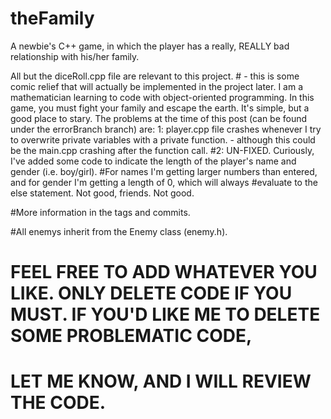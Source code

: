 # theFamily
A newbie's C++ game, in which the player has a really, REALLY bad relationship with his/her family.

All but the diceRoll.cpp file are relevant to this project.
      # - this is some comic relief that will actually be implemented in the project later.
I am a mathematician learning to code with object-oriented programming.
In this game, you must fight your family and escape the earth. It's simple, but a good place to stary.
The problems at the time of this post (can be found under the errorBranch branch) are:
  1: player.cpp file crashes whenever I try to overwrite private variables with a private function.
      - although this could be the main.cpp crashing after the function call.
#2: UN-FIXED. Curiously, I've added some code to indicate the length of the player's name and gender (i.e. boy/girl).
#For names I'm getting larger numbers than entered, and for gender I'm getting a length of 0, which will always
#evaluate to the else statement. Not good, friends. Not good.
    
#More information in the tags and commits.

#All enemys inherit from the Enemy class  (enemy.h).

# FEEL FREE TO ADD WHATEVER YOU LIKE. ONLY DELETE CODE IF YOU MUST. IF YOU'D LIKE ME TO DELETE SOME PROBLEMATIC CODE,
# LET ME KNOW, AND I WILL REVIEW THE CODE.
